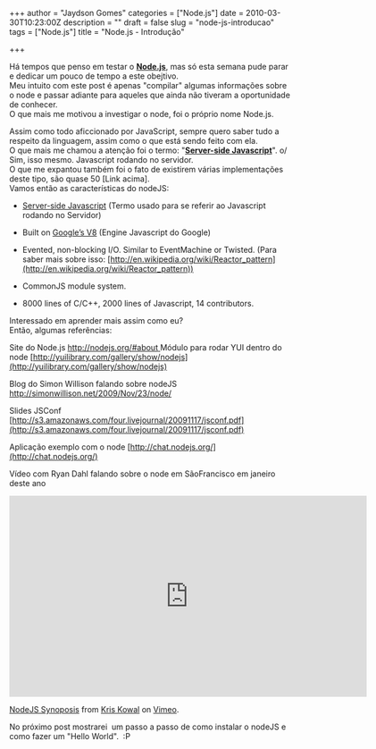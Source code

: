 +++
author = "Jaydson Gomes"
categories = ["Node.js"]
date = 2010-03-30T10:23:00Z
description = ""
draft = false
slug = "node-js-introducao"
tags = ["Node.js"]
title = "Node.js - Introdução"

+++

Há tempos que penso em testar o [**Node.js**](http://nodejs.org/), mas só esta semana pude parar e dedicar um pouco de tempo a este obejtivo.  
Meu intuito com este post é apenas "compilar" algumas informações sobre o node e passar adiante para aqueles que ainda não tiveram a oportunidade de conhecer.  
O que mais me motivou a investigar o node, foi o próprio nome Node.js.  

Assim como todo aficcionado por JavaScript, sempre quero saber tudo a respeito da linguagem, assim como o que está sendo feito com ela.  
O que mais me chamou a atenção foi o termo: "**[Server-side Javascript](http://en.wikipedia.org/wiki/Server-side_JavaScript)**". o/  
Sim, isso mesmo. Javascript rodando no servidor.  
O que me expantou também foi o fato de existirem várias implementações deste tipo, são quase 50 [Link acima].  
Vamos então as características do nodeJS:  

  * [Server-side Javascript](http://en.wikipedia.org/wiki/Server-side_JavaScript) (Termo usado para se referir ao Javascript rodando no Servidor)
	
  * Built on [Google’s V8](http://code.google.com/p/v8/) (Engine Javascript do Google)

  * Evented, non-blocking I/O. Similar to EventMachine or Twisted. (Para saber mais sobre isso: [http://en.wikipedia.org/wiki/Reactor_pattern](http://en.wikipedia.org/wiki/Reactor_pattern))

  * CommonJS module system.

  * 8000 lines of C/C++, 2000 lines of Javascript, 14 contributors.

Interessado em aprender mais assim como eu?  
Então, algumas referências:  

Site do Node.js
[http://nodejs.org/#about
](http://nodejs.org/#about)
Módulo para rodar YUI dentro do node
[http://yuilibrary.com/gallery/show/nodejs](http://yuilibrary.com/gallery/show/nodejs)

[ ](http://yuilibrary.com/gallery/show/nodejs)

Blog do Simon Willison falando sobre nodeJS[
http://simonwillison.net/2009/Nov/23/node/
](http://yuilibrary.com/gallery/show/nodejs)

Slides JSConf
[http://s3.amazonaws.com/four.livejournal/20091117/jsconf.pdf](http://s3.amazonaws.com/four.livejournal/20091117/jsconf.pdf)

[ ](http://yuilibrary.com/gallery/show/nodejs)

Aplicação exemplo com o node
[http://chat.nodejs.org/](http://chat.nodejs.org/)

Vídeo com Ryan Dahl falando sobre o node em SãoFrancisco em janeiro deste ano
<iframe src="https://player.vimeo.com/video/9968301" width="640" height="360" frameborder="0" webkitallowfullscreen mozallowfullscreen allowfullscreen></iframe>
<p><a href="https://vimeo.com/9968301">NodeJS Synoposis</a> from <a href="https://vimeo.com/user2924382">Kris Kowal</a> on <a href="https://vimeo.com">Vimeo</a>.</p>

No próximo post mostrarei  um passo a passo de como instalar o nodeJS e como fazer um "Hello World".  :P
